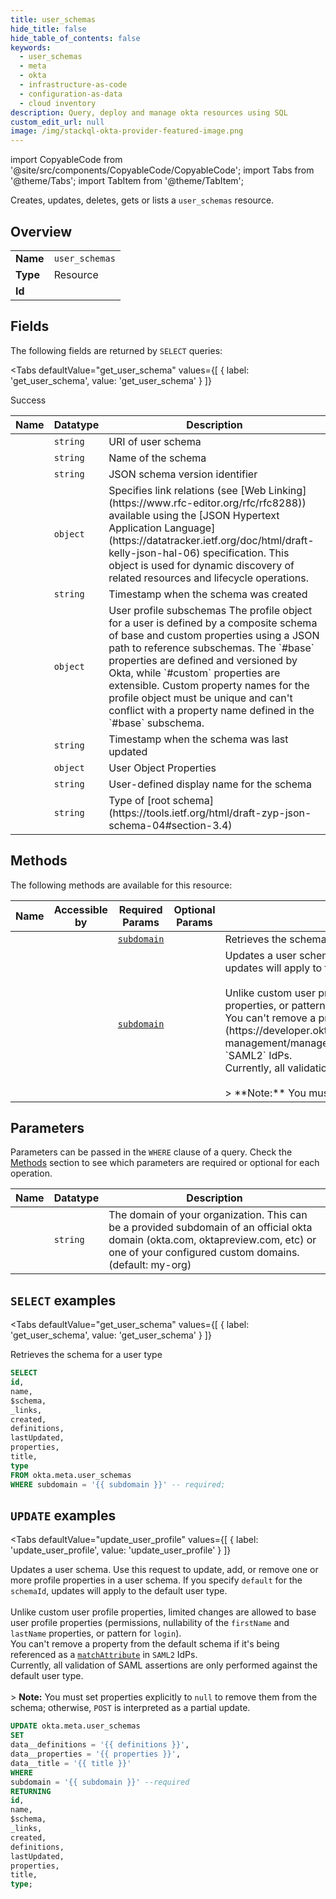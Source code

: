 ```yaml
--- 
title: user_schemas
hide_title: false
hide_table_of_contents: false
keywords:
  - user_schemas
  - meta
  - okta
  - infrastructure-as-code
  - configuration-as-data
  - cloud inventory
description: Query, deploy and manage okta resources using SQL
custom_edit_url: null
image: /img/stackql-okta-provider-featured-image.png
---
```


import CopyableCode from '@site/src/components/CopyableCode/CopyableCode';
import Tabs from '@theme/Tabs';
import TabItem from '@theme/TabItem';

Creates, updates, deletes, gets or lists a <code>user_schemas</code> resource.

## Overview
<table><tbody>
<tr><td><b>Name</b></td><td><code>user_schemas</code></td></tr>
<tr><td><b>Type</b></td><td>Resource</td></tr>
<tr><td><b>Id</b></td><td><CopyableCode code="okta.meta.user_schemas" /></td></tr>
</tbody></table>

## Fields

The following fields are returned by `SELECT` queries:

<Tabs
    defaultValue="get_user_schema"
    values={[
        { label: 'get_user_schema', value: 'get_user_schema' }
    ]}
>
<TabItem value="get_user_schema">

Success

<table>
<thead>
    <tr>
    <th>Name</th>
    <th>Datatype</th>
    <th>Description</th>
    </tr>
</thead>
<tbody>
<tr>
    <td><CopyableCode code="id" /></td>
    <td><code>string</code></td>
    <td>URI of user schema</td>
</tr>
<tr>
    <td><CopyableCode code="name" /></td>
    <td><code>string</code></td>
    <td>Name of the schema</td>
</tr>
<tr>
    <td><CopyableCode code="$schema" /></td>
    <td><code>string</code></td>
    <td>JSON schema version identifier</td>
</tr>
<tr>
    <td><CopyableCode code="_links" /></td>
    <td><code>object</code></td>
    <td>Specifies link relations (see [Web Linking](https://www.rfc-editor.org/rfc/rfc8288)) available using the [JSON Hypertext Application Language](https://datatracker.ietf.org/doc/html/draft-kelly-json-hal-06) specification. This object is used for dynamic discovery of related resources and lifecycle operations.</td>
</tr>
<tr>
    <td><CopyableCode code="created" /></td>
    <td><code>string</code></td>
    <td>Timestamp when the schema was created</td>
</tr>
<tr>
    <td><CopyableCode code="definitions" /></td>
    <td><code>object</code></td>
    <td>User profile subschemas  The profile object for a user is defined by a composite schema of base and custom properties using a JSON path to reference subschemas. The `#base` properties are defined and versioned by Okta, while `#custom` properties are extensible. Custom property names for the profile object must be unique and can't conflict with a property name defined in the `#base` subschema.</td>
</tr>
<tr>
    <td><CopyableCode code="lastUpdated" /></td>
    <td><code>string</code></td>
    <td>Timestamp when the schema was last updated</td>
</tr>
<tr>
    <td><CopyableCode code="properties" /></td>
    <td><code>object</code></td>
    <td>User Object Properties</td>
</tr>
<tr>
    <td><CopyableCode code="title" /></td>
    <td><code>string</code></td>
    <td>User-defined display name for the schema</td>
</tr>
<tr>
    <td><CopyableCode code="type" /></td>
    <td><code>string</code></td>
    <td>Type of [root schema](https://tools.ietf.org/html/draft-zyp-json-schema-04#section-3.4)</td>
</tr>
</tbody>
</table>
</TabItem>
</Tabs>

## Methods

The following methods are available for this resource:

<table>
<thead>
    <tr>
    <th>Name</th>
    <th>Accessible by</th>
    <th>Required Params</th>
    <th>Optional Params</th>
    <th>Description</th>
    </tr>
</thead>
<tbody>
<tr>
    <td><a href="#get_user_schema"><CopyableCode code="get_user_schema" /></a></td>
    <td><CopyableCode code="select" /></td>
    <td><a href="#parameter-subdomain"><code>subdomain</code></a></td>
    <td></td>
    <td>Retrieves the schema for a user type</td>
</tr>
<tr>
    <td><a href="#update_user_profile"><CopyableCode code="update_user_profile" /></a></td>
    <td><CopyableCode code="update" /></td>
    <td><a href="#parameter-subdomain"><code>subdomain</code></a></td>
    <td></td>
    <td>Updates a user schema. Use this request to update, add, or remove one or more profile properties in a user schema. If you specify `default` for the `schemaId`, updates will apply to the default user type.<br /><br />Unlike custom user profile properties, limited changes are allowed to base user profile properties (permissions, nullability of the `firstName` and `lastName` properties, or pattern for `login`).<br />You can't remove a property from the default schema if it's being referenced as a [`matchAttribute`](https://developer.okta.com/docs/apihttps://developer.okta.com/docs/apihttps://developer.okta.com/docs/apihttps://developer.okta.com/docs/api/openapi/okta-management/management/tag/IdentityProvider/#tag/IdentityProvider/operation/createIdentityProvider!path=policy/subject/matchAttribute&t=request) in `SAML2` IdPs.<br />Currently, all validation of SAML assertions are only performed against the default user type.<br /><br />&gt; **Note:** You must set properties explicitly to `null` to remove them from the schema; otherwise, `POST` is interpreted as a partial update.</td>
</tr>
</tbody>
</table>

## Parameters

Parameters can be passed in the `WHERE` clause of a query. Check the [Methods](#methods) section to see which parameters are required or optional for each operation.

<table>
<thead>
    <tr>
    <th>Name</th>
    <th>Datatype</th>
    <th>Description</th>
    </tr>
</thead>
<tbody>
<tr id="parameter-subdomain">
    <td><CopyableCode code="subdomain" /></td>
    <td><code>string</code></td>
    <td>The domain of your organization. This can be a provided subdomain of an official okta domain (okta.com, oktapreview.com, etc) or one of your configured custom domains. (default: my-org)</td>
</tr>
</tbody>
</table>

## `SELECT` examples

<Tabs
    defaultValue="get_user_schema"
    values={[
        { label: 'get_user_schema', value: 'get_user_schema' }
    ]}
>
<TabItem value="get_user_schema">

Retrieves the schema for a user type

```sql
SELECT
id,
name,
$schema,
_links,
created,
definitions,
lastUpdated,
properties,
title,
type
FROM okta.meta.user_schemas
WHERE subdomain = '{{ subdomain }}' -- required;
```
</TabItem>
</Tabs>


## `UPDATE` examples

<Tabs
    defaultValue="update_user_profile"
    values={[
        { label: 'update_user_profile', value: 'update_user_profile' }
    ]}
>
<TabItem value="update_user_profile">

Updates a user schema. Use this request to update, add, or remove one or more profile properties in a user schema. If you specify `default` for the `schemaId`, updates will apply to the default user type.<br /><br />Unlike custom user profile properties, limited changes are allowed to base user profile properties (permissions, nullability of the `firstName` and `lastName` properties, or pattern for `login`).<br />You can't remove a property from the default schema if it's being referenced as a [`matchAttribute`](https://developer.okta.com/docs/apihttps://developer.okta.com/docs/apihttps://developer.okta.com/docs/apihttps://developer.okta.com/docs/api/openapi/okta-management/management/tag/IdentityProvider/#tag/IdentityProvider/operation/createIdentityProvider!path=policy/subject/matchAttribute&t=request) in `SAML2` IdPs.<br />Currently, all validation of SAML assertions are only performed against the default user type.<br /><br />&gt; **Note:** You must set properties explicitly to `null` to remove them from the schema; otherwise, `POST` is interpreted as a partial update.

```sql
UPDATE okta.meta.user_schemas
SET 
data__definitions = '{{ definitions }}',
data__properties = '{{ properties }}',
data__title = '{{ title }}'
WHERE 
subdomain = '{{ subdomain }}' --required
RETURNING
id,
name,
$schema,
_links,
created,
definitions,
lastUpdated,
properties,
title,
type;
```
</TabItem>
</Tabs>
